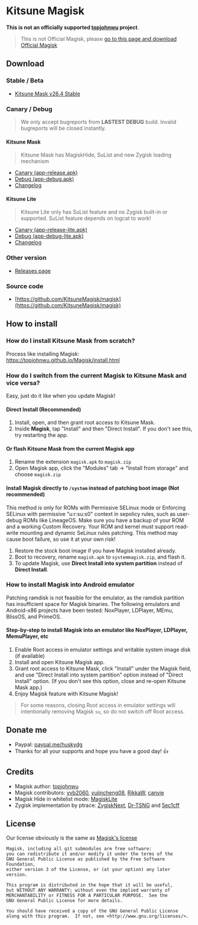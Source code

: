 # Kitsune Magisk

**This is not an officially supported [topjohnwu](https://github.com/topjohnwu) project**. 

> This is not Official Magisk, please [go to this page and download Official Magisk](https://github.com/topjohnwu/Magisk)

## Download

### Stable / Beta

- [Kitsune Mask v26.4 Stable](https://github.com/HuskyDG/download/raw/main/magisk/26.4-kitsune.apk)

### Canary / Debug

> We only accept bugreports from **LASTEST DEBUG** build. Invalid bugreports will be closed instantly.

#### Kitsune Mask

> Kitsune Mask has MagiskHide, SuList and new Zygisk loading mechanism

- [Canary (app-release.apk)](https://huskydg.github.io/magisk-files/app-release.apk)
- [Debug (app-debug.apk)](https://huskydg.github.io/magisk-files/app-debug.apk) 
- [Changelog](https://github.com/HuskyDG/magisk-files/blob/main/note.md) 

#### Kitsune Lite

> Kitsune Lite only has SuList feature and no Zygisk built-in or supported. SuList feature depends on logcat to work!

- [Canary (app-release-lite.apk)](https://huskydg.github.io/magisk-files/app-release-lite.apk)
- [Debug (app-debug-lite.apk)](https://huskydg.github.io/magisk-files/app-debug-lite.apk) 
- [Changelog](https://github.com/HuskyDG/magisk-files/blob/main/note_lite.md) 


### Other version

- [Releases page](https://github.com/HuskyDG/magisk-files/releases)

### Source code

- [https://github.com/KitsuneMagisk/magisk](https://github.com/KitsuneMagisk/magisk)  

## How to install

### How do I install Kitsune Mask from scratch?

Process like installing Magisk: <https://topjohnwu.github.io/Magisk/install.html>

### How do I switch from the current Magisk to Kitsune Mask and vice versa?

Easy, just do it like when you update Magisk!

#### Direct Install (Recommended)

1. Install, open, and then grant root access to Kitsune Mask.
2. Inside **Magisk**, tap "Install" and then "Direct Install". If you don't see this, try restarting the app.

#### Or flash Kitsune Mask from the current Magisk app

1. Rename the extension `magisk.apk` to `magisk.zip`
2. Open Magisk app, click the "Modules" tab -> "Install from storage" and choose `magisk.zip`

#### Install Magisk directly to `/system` instead of patching boot image (Not recommended)

This method is only for ROMs with Permissive SELinux mode or Enforcing SELinux with permissive "u:r:su:s0" context in sepolicy rules, such as user-debug ROMs like LineageOS. Make sure you have a backup of your ROM and a working Custom Recovery. Your ROM and kernel must support read-write mounting and dynamic SeLinux rules patching. This method may cause boot failure, so use it at your own risk!

1. Restore the stock boot image if you have Magisk installed already.
2. Boot to recovery, rename `magisk.apk` to `systemmagisk.zip`, and flash it.
3. To update Magisk, use **Direct Install into system partition** instead of **Direct Install**.

### How to install Magisk into Android emulator

Patching ramdisk is not feasible for the emulator, as the ramdisk partition has insufficient space for Magisk binaries.
The following emulators and Android-x86 projects have been tested: NoxPlayer, LDPlayer, MEmu, BlissOS, and PrimeOS.

#### Step-by-step to install Magisk into an emulator like NoxPlayer, LDPlayer, MemuPlayer, etc

1. Enable Root access in emulator settings and writable system image disk (if available)
2. Install and open Kitsune Magisk app.
3. Grant root access to Kitsune Mask, click "Install" under the Magisk field, and use "Direct Install into system partition" option instead of "Direct Install" option. (If you don't see this option, close and re-open Kitsune Mask app.)
4. Enjoy Magisk feature with Kitsune Magisk!

> For some reasons, closing Root access in emulator settings will intentionally removing Magisk `su`, so do not switch off Root access.

## Donate me

- Paypal: [paypal.me/huskydg](http://paypal.me/huskydg)
- Thanks for all your supports and hope you have a good day! 👍

## Credits

- Magisk author: [topjohnwu](https://github.com/topjohnwu/magisk)
- Magisk contributors: [vvb2060](https://github.com/vvb2060), [yujincheng08](https://github.com/yujincheng08), [RikkaW](https://github.com/RikkaW), [canyie](https://github.com/canyie)
- Magisk Hide in whitelist mode: [MagiskLite](https://t.me/magisklite)
- Zygisk implementation by ptrace: [ZygiskNext](https://github.com/Dr-TSNG/ZygiskNext),  [Dr-TSNG](https://github.com/Dr-TSNG/ZygiskNext) and [5ec1cff](https://github.com/5ec1cff)

## License

Our license obviously is the same as [Magisk's license](https://github.com/topjohnwu/Magisk#License)

```
Magisk, including all git submodules are free software:
you can redistribute it and/or modify it under the terms of the
GNU General Public License as published by the Free Software Foundation,
either version 3 of the License, or (at your option) any later version.

This program is distributed in the hope that it will be useful,
but WITHOUT ANY WARRANTY; without even the implied warranty of
MERCHANTABILITY or FITNESS FOR A PARTICULAR PURPOSE.  See the
GNU General Public License for more details.

You should have received a copy of the GNU General Public License
along with this program.  If not, see <http://www.gnu.org/licenses/>.
```
